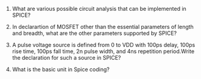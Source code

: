 1. What are various possible circuit analysis that can be implemented in SPICE?

2. In declarartion of MOSFET other than the essential parameters of length and breadth, what are the other parameters supported by SPICE?

3. A pulse voltage source is defined from 0 to VDD with 100ps delay, 100ps rise time, 100ps fall time, 2n pulse width, and 4ns repetition period.Write the declaration for such a source in SPICE?

4. What is the basic unit in Spice coding?
